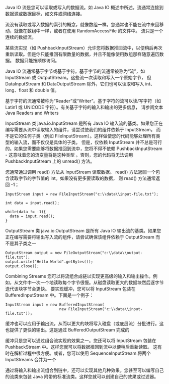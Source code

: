Java IO 流是您可以读取或写入的数据流。如 Java IO 概述中所述，流通常连接到数据源或数据目标，如文件或网络连接。

流没有读取或写入数据的索引的概念，就像数组一样。您通常也不能在流中来回移动，就像在数组中一样，或者在使用 RandomAccessFile 的文件中。
流只是一个连续的数据流。

某些流实现（如 PushbackInputStream）允许您将数据推回流中，以便稍后再次重新读取。但是你只能推回有限数量的数据，并且不能像使用数组那样随意遍历数据。
数据只能按顺序访问。

Java IO 流通常基于字节或基于字符。基于字节的流通常被称为“流”，如 InputStream 或 OutputStream。这些流一次读取和写入一个原始字节，
但 DataInputStream 和 DataOutputStream 除外，它们也可以读取和写入 int、long、float 和 double 值。


基于字符的流通常被称为“Reader”或“Writer”。基于字符的流可以读/写字符（如 Latin1 或 UNICODE 字符）。有关基于字符的输入和输出的更多信息，
请参阅文本 Java Readers and Writers


InputStream
类 java.io.InputStream 是所有 Java IO 输入流的基类。如果您正在编写需要从流中读取输入的组件，请尝试使我们的组件依赖于 InputStream，
而不是它的任何子类（例如 FileInputStream）。这样做使您的代码能够处理所有类型的输入流，而不仅仅是具体的子类。
但是，仅依赖 InputStream 并不总是可行的。如果您需要能够将数据推回到流中，您将不得不依赖 PushbackInputStream - 这意味着您的流变量将是这种类型
。否则，您的代码将无法调用 PushbackInputStream 上的 unread() 方法。

您通常通过调用 read() 方法从 InputStream 读取数据。 read() 方法返回一个包含读取字节的字节值的 int。如果没有更多要读取的数据，
 则 read() 方法通常返回 -1；

```
InputStream input = new FileInputStream("c:\\data\\input-file.txt");

int data = input.read();

while(data != -1){
  data = input.read();
}
```


OutputStream
类 java.io.OutputStream 是所有 Java IO 输出流的基类。如果您正在编写需要将输出写入流的组件，请尝试确保该组件依赖于 OutputStream 
而不是其子类之一

```
OutputStream output = new FileOutputStream("c:\\data\\output-file.txt");
output.write("Hello World".getBytes());
output.close();
```

Combining Streams
您可以将流组合成链以实现更高级的输入和输出操作。例如，从文件中一次一个地读取每个字节很慢。从磁盘读取更大的数据块然后逐字节迭代该块字节会更快。
要实现缓冲，您可以将 InputStream 包装在 BufferedInputStream 中。下面是一个例子：

```
InputStream input = new BufferedInputStream(
                        new FileInputStream("c:\\data\\input-file.txt"));
```
缓冲也可以应用于输出流，从而以更大的块将写入磁盘（或底层流）分批进行。这也提供了更快的输出。这是通过 BufferedOutputStream 完成的

缓冲只是您可以通过组合流实现的效果之一。您还可以将 InputStream 包装在 PushbackStream 中。这样您就可以将数据推回到流中以便稍后重新读取。
这有时在解析过程中很方便。或者，您可以使用 SequenceInputStream 将两个 InputStreams 合并为一个

通过将输入和输出流组合到链中，还可以实现其他几种效果。您甚至可以编写自己的流类来包装 Java 附带的标准流类。这样您就可以创建自己的效果或过滤器。